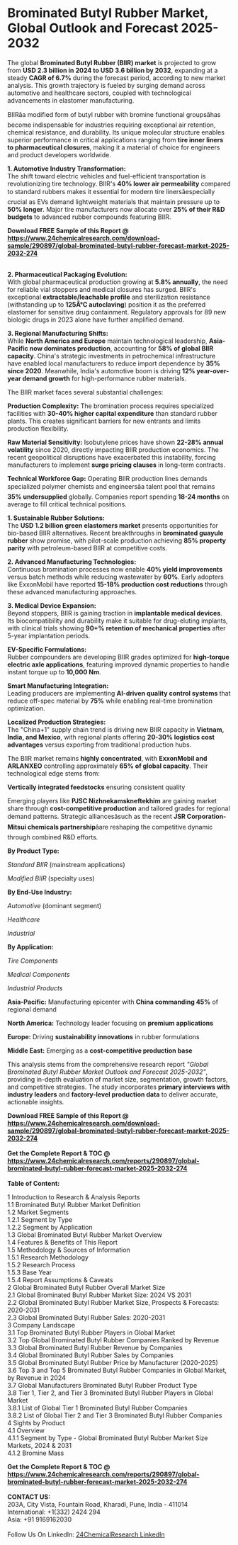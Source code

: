 <h1>Brominated Butyl Rubber Market, Global Outlook and Forecast 2025-2032</h1><p>The global <strong>Brominated Butyl Rubber (BIIR) market</strong> is projected to grow from <strong>USD 2.3 billion in 2024 to USD 3.6 billion by 2032</strong>, expanding at a steady <strong>CAGR of 6.7%</strong> during the forecast period, according to new market analysis. This growth trajectory is fueled by surging demand across automotive and healthcare sectors, coupled with technological advancements in elastomer manufacturing.</p><p>BIIRâa modified form of butyl rubber with bromine functional groupsâhas become indispensable for industries requiring exceptional air retention, chemical resistance, and durability. Its unique molecular structure enables superior performance in critical applications ranging from <strong>tire inner liners to pharmaceutical closures</strong>, making it a material of choice for engineers and product developers worldwide.</p><p><strong>1. Automotive Industry Transformation:</strong><br>
The shift toward electric vehicles and fuel-efficient transportation is revolutionizing tire technology. BIIR's <strong>40% lower air permeability</strong> compared to standard rubbers makes it essential for modern tire linersâespecially crucial as EVs demand lightweight materials that maintain pressure up to <strong>50% longer</strong>. Major tire manufacturers now allocate over <strong>25% of their R&amp;D budgets</strong> to advanced rubber compounds featuring BIIR.</p><div><b>Download FREE Sample of this Report @ 
            <a href="https://www.24chemicalresearch.com/download-sample/290897/global-brominated-butyl-rubber-forecast-market-2025-2032-274">
            https://www.24chemicalresearch.com/download-sample/290897/global-brominated-butyl-rubber-forecast-market-2025-2032-274</a></b></div><br><p><strong>2. Pharmaceutical Packaging Evolution:</strong><br>
With global pharmaceutical production growing at <strong>5.8% annually</strong>, the need for reliable vial stoppers and medical closures has surged. BIIR's exceptional <strong>extractable/leachable profile</strong> and sterilization resistance (withstanding up to <strong>125Â°C autoclaving</strong>) position it as the preferred elastomer for sensitive drug containment. Regulatory approvals for 89 new biologic drugs in 2023 alone have further amplified demand.</p><p><strong>3. Regional Manufacturing Shifts:</strong><br>
While <strong>North America and Europe</strong> maintain technological leadership, <strong>Asia-Pacific now dominates production</strong>, accounting for <strong>58% of global BIIR capacity</strong>. China's strategic investments in petrochemical infrastructure have enabled local manufacturers to reduce import dependence by <strong>35% since 2020</strong>. Meanwhile, India's automotive boom is driving <strong>12% year-over-year demand growth</strong> for high-performance rubber materials.</p><p>The BIIR market faces several substantial challenges:</p><p><strong>Production Complexity:</strong> The bromination process requires specialized facilities with <strong>30-40% higher capital expenditure</strong> than standard rubber plants. This creates significant barriers for new entrants and limits production flexibility.</p><p><strong>Raw Material Sensitivity:</strong> Isobutylene prices have shown <strong>22-28% annual volatility</strong> since 2020, directly impacting BIIR production economics. The recent geopolitical disruptions have exacerbated this instability, forcing manufacturers to implement <strong>surge pricing clauses</strong> in long-term contracts.</p><p><strong>Technical Workforce Gap:</strong> Operating BIIR production lines demands specialized polymer chemists and engineersâa talent pool that remains <strong>35% undersupplied</strong> globally. Companies report spending <strong>18-24 months</strong> on average to fill critical technical positions.</p><p><strong>1. Sustainable Rubber Solutions:</strong><br>
The <strong>USD 1.2 billion green elastomers market</strong> presents opportunities for bio-based BIIR alternatives. Recent breakthroughs in <strong>brominated guayule rubber</strong> show promise, with pilot-scale production achieving <strong>85% property parity</strong> with petroleum-based BIIR at competitive costs.</p><p><strong>2. Advanced Manufacturing Technologies:</strong><br>
Continuous bromination processes now enable <strong>40% yield improvements</strong> versus batch methods while reducing wastewater by <strong>60%</strong>. Early adopters like ExxonMobil have reported <strong>15-18% production cost reductions</strong> through these advanced manufacturing approaches.</p><p><strong>3. Medical Device Expansion:</strong><br>
Beyond stoppers, BIIR is gaining traction in <strong>implantable medical devices</strong>. Its biocompatibility and durability make it suitable for drug-eluting implants, with clinical trials showing <strong>90+% retention of mechanical properties</strong> after 5-year implantation periods.</p><p><strong>EV-Specific Formulations:</strong><br>
	Rubber compounders are developing BIIR grades optimized for <strong>high-torque electric axle applications</strong>, featuring improved dynamic properties to handle instant torque up to <strong>10,000 Nm</strong>.</p><p><strong>Smart Manufacturing Integration:</strong><br>
	Leading producers are implementing <strong>AI-driven quality control systems</strong> that reduce off-spec material by <strong>75%</strong> while enabling real-time bromination optimization.</p><p><strong>Localized Production Strategies:</strong><br>
	The "China+1" supply chain trend is driving new BIIR capacity in <strong>Vietnam, India, and Mexico</strong>, with regional plants offering <strong>20-30% logistics cost advantages</strong> versus exporting from traditional production hubs.</p><p>The BIIR market remains <strong>highly concentrated</strong>, with <strong>ExxonMobil and ARLANXEO</strong> controlling approximately <strong>65% of global capacity</strong>. Their technological edge stems from:</p><p><strong>Vertically integrated feedstocks</strong> ensuring consistent quality</p><p>Emerging players like <strong>PJSC Nizhnekamskneftekhim</strong> are gaining market share through <strong>cost-competitive production</strong> and tailored grades for regional demand patterns. Strategic alliancesâsuch as the recent <strong>JSR Corporation-Mitsui chemicals partnership</strong>âare reshaping the competitive dynamic through combined R&amp;D efforts.</p><p><strong>By Product Type:</strong></p><p><em>Standard BIIR</em> (mainstream applications)</p><p><em>Modified BIIR</em> (specialty uses)</p><p><strong>By End-Use Industry:</strong></p><p><em>Automotive</em> (dominant segment)</p><p><em>Healthcare</em></p><p><em>Industrial</em></p><p><strong>By Application:</strong></p><p><em>Tire Components</em></p><p><em>Medical Components</em></p><p><em>Industrial Products</em></p><p><strong>Asia-Pacific:</strong> Manufacturing epicenter with <strong>China commanding 45%</strong> of regional demand</p><p><strong>North America:</strong> Technology leader focusing on <strong>premium applications</strong></p><p><strong>Europe:</strong> Driving <strong>sustainability innovations</strong> in rubber formulations</p><p><strong>Middle East:</strong> Emerging as a <strong>cost-competitive production base</strong></p><p>This analysis stems from the comprehensive research report <em>"Global Brominated Butyl Rubber Market Outlook and Forecast 2025-2032"</em>, providing in-depth evaluation of market size, segmentation, growth factors, and competitive strategies. The study incorporates <strong>primary interviews with industry leaders</strong> and <strong>factory-level production data</strong> to deliver accurate, actionable insights.</p><div><b>Download FREE Sample of this Report @ 
            <a href="https://www.24chemicalresearch.com/download-sample/290897/global-brominated-butyl-rubber-forecast-market-2025-2032-274">
            https://www.24chemicalresearch.com/download-sample/290897/global-brominated-butyl-rubber-forecast-market-2025-2032-274</a></b></div><br><div><b>Get the Complete Report & TOC @ 
            <a href="https://www.24chemicalresearch.com/reports/290897/global-brominated-butyl-rubber-forecast-market-2025-2032-274">
            https://www.24chemicalresearch.com/reports/290897/global-brominated-butyl-rubber-forecast-market-2025-2032-274</a></b></div><br>
            <b>Table of Content:</b><p>1 Introduction to Research & Analysis Reports<br />
 1.1 Brominated Butyl Rubber Market Definition<br />
 1.2 Market Segments<br />
 1.2.1 Segment by Type<br />
 1.2.2 Segment by Application<br />
 1.3 Global Brominated Butyl Rubber Market Overview<br />
 1.4 Features & Benefits of This Report<br />
 1.5 Methodology & Sources of Information<br />
 1.5.1 Research Methodology<br />
 1.5.2 Research Process<br />
 1.5.3 Base Year<br />
 1.5.4 Report Assumptions & Caveats<br />
2 Global Brominated Butyl Rubber Overall Market Size<br />
 2.1 Global Brominated Butyl Rubber Market Size: 2024 VS 2031<br />
 2.2 Global Brominated Butyl Rubber Market Size, Prospects & Forecasts: 2020-2031<br />
 2.3 Global Brominated Butyl Rubber Sales: 2020-2031<br />
3 Company Landscape<br />
 3.1 Top Brominated Butyl Rubber Players in Global Market<br />
 3.2 Top Global Brominated Butyl Rubber Companies Ranked by Revenue<br />
 3.3 Global Brominated Butyl Rubber Revenue by Companies<br />
 3.4 Global Brominated Butyl Rubber Sales by Companies<br />
 3.5 Global Brominated Butyl Rubber Price by Manufacturer (2020-2025)<br />
 3.6 Top 3 and Top 5 Brominated Butyl Rubber Companies in Global Market, by Revenue in 2024<br />
 3.7 Global Manufacturers Brominated Butyl Rubber Product Type<br />
 3.8 Tier 1, Tier 2, and Tier 3 Brominated Butyl Rubber Players in Global Market<br />
 3.8.1 List of Global Tier 1 Brominated Butyl Rubber Companies<br />
 3.8.2 List of Global Tier 2 and Tier 3 Brominated Butyl Rubber Companies<br />
4 Sights by Product<br />
 4.1 Overview<br />
 4.1.1 Segment by Type - Global Brominated Butyl Rubber Market Size Markets, 2024 & 2031<br />
 4.1.2 Bromine Mass </p><div><b>Get the Complete Report & TOC @ 
            <a href="https://www.24chemicalresearch.com/reports/290897/global-brominated-butyl-rubber-forecast-market-2025-2032-274">
            https://www.24chemicalresearch.com/reports/290897/global-brominated-butyl-rubber-forecast-market-2025-2032-274</a></b></div><br><b>CONTACT US:</b><br>
            203A, City Vista, Fountain Road, Kharadi, Pune, India - 411014<br>
            International: +1(332) 2424 294<br>
            Asia: +91 9169162030 <br><br>
            Follow Us On LinkedIn: <a href="https://www.linkedin.com/company/24chemicalresearch/">24ChemicalResearch LinkedIn</a>